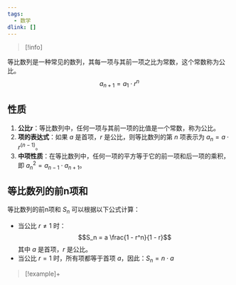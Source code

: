 ```yaml
---
tags:
  - 数学
dlink: []
---
```

>[!info]
>
等比数列是一种常见的数列，其每一项与其前一项之比为常数，这个常数称为公比。
$$a_{n+1}=a_{1}\cdot{} r^{n}$$
## 性质

1. **公比r**：等比数列中，任何一项与其前一项的比值是一个常数，称为公比。
2. **项的表达式**：如果 $a$ 是首项，$r$ 是公比，则等比数列的第 $n$ 项表示为 $a_n = a \cdot r^{(n-1)}$。
3. **中项性质**：在等比数列中，任何一项的平方等于它的前一项和后一项的乘积，即 $a_n^2 = a_{n-1} \cdot a_{n+1}$。

## 等比数列的前n项和

等比数列的前n项和 $S_n$ 可以根据以下公式计算：
- 当公比 $r \neq 1$ 时：$$S_n = a \frac{1 - r^n}{1 - r}$$
其中 $a$ 是首项，$r$ 是公比。
- 当公比 $r = 1$ 时，所有项都等于首项 $a$，因此：$S_n = n \cdot a$

>[!example]+


